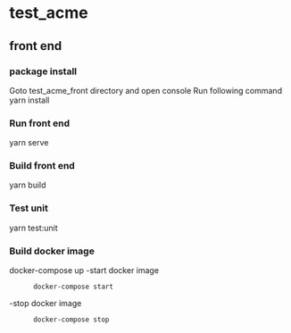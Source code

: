 # test_acme
## front end
### package install
Goto test_acme_front directory and open console
Run following command
  yarn install
### Run front end
  yarn serve
### Build front end
  yarn build
### Test unit
  yarn test:unit
### Build docker image
  docker-compose up
 -start docker image
 
 
          docker-compose start
 -stop docker image
 
 
 
          docker-compose stop
